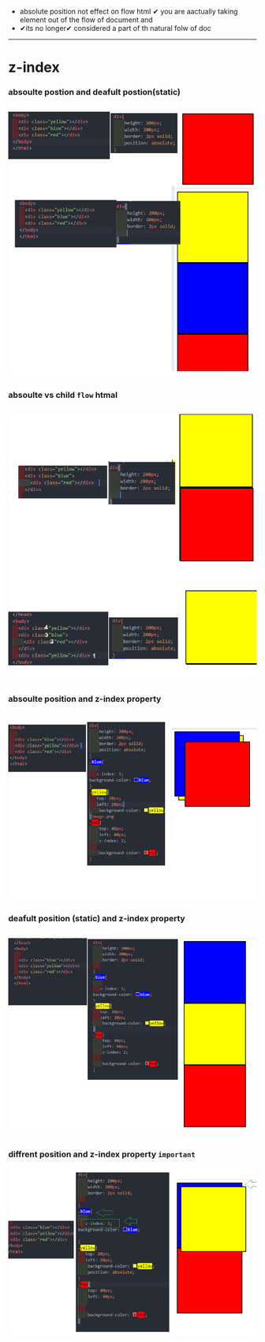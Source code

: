 + absolute position not effect on flow html ✔ you are aactually  taking element out of the flow of document and 
+ ✔its no longer✔ considered a part of th natural folw of doc
---
# z-index
### absoulte postion and deafult postion(static)
![first](https://raw.githubusercontent.com/wer340/ui-bootstrap-css/main/z-index%26relative-positon/image/zindex1.png)
---
### absoulte  vs child `flow` htmal
![second](https://raw.githubusercontent.com/wer340/ui-bootstrap-css/main/z-index%26relative-positon/image/zindex2.png)
---
### absoulte position and z-index property
![third](https://raw.githubusercontent.com/wer340/ui-bootstrap-css/main/z-index%26relative-positon/image/zindex3.png)
---
### deafult position (static)  and z-index property
![forth](https://raw.githubusercontent.com/wer340/ui-bootstrap-css/main/z-index%26relative-positon/image/zindex4.png)
---
### diffrent position and z-index property `important`
![fifth](https://raw.githubusercontent.com/wer340/ui-bootstrap-css/main/z-index%26relative-positon/image/z-index5.png)
